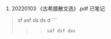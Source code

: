 1. 20220103  《古希腊散文选》.pdf  已笔记  

<blockquote>
sf asf 
ds ds d 
```
<blockquote>
  
  
 >     saf dsf das 
